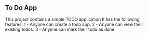 ## To Do App
This project contains a simple TODO application
It has the following features:
1 - Anyone can create a todo app.
2 - Anyone can view their existing todos.
3 - Anyone can mark their todo as done.